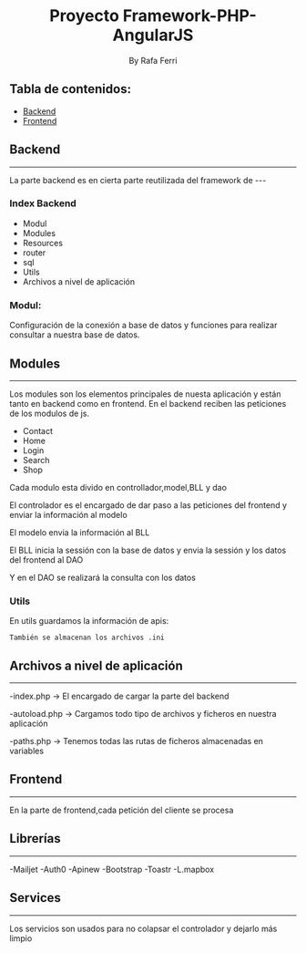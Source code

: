 <h1 align="center">Proyecto Framework-PHP-AngularJS</h1>
<p align="center">By Rafa Ferri </p>


## Tabla de contenidos:

- [Backend](#backend)
- [Frontend](#frontend)

## Backend
---
La parte backend es en cierta parte reutilizada del framework de ---

### Index Backend
- Modul
- Modules
- Resources
- router
- sql
- Utils
- Archivos a nivel de aplicación

### Modul:
Configuración de la conexión a base de datos y funciones para realizar consultar a nuestra base de datos.

## Modules
---
Los modules son los elementos principales de nuesta aplicación y están tanto en backend como en frontend.
En el backend reciben las peticiones de los modulos de js.

- Contact
- Home
- Login
- Search
- Shop

Cada modulo esta divido en controllador,model,BLL y dao

El controlador es el encargado de dar paso a las peticiones del frontend y enviar la información al modelo

El modelo envia la información al BLL

El BLL inicia la sessión con la base de datos y envia la sessión y los datos del frontend al DAO

Y en el DAO se realizará la consulta con los datos

### Utils
En utils guardamos la información de apis:

    También se almacenan los archivos .ini

## Archivos a nivel de aplicación
---
-index.php -> El encargado de cargar la parte del backend

-autoload.php -> Cargamos todo tipo de archivos y ficheros en nuestra aplicación

-paths.php -> Tenemos todas las rutas de ficheros almacenadas en variables

## Frontend 
---
En la parte de frontend,cada petición del cliente se procesa 

## Librerías
---
-Mailjet
-Auth0
-Apinew
-Bootstrap
-Toastr
-L.mapbox

## Services
---
Los servicios son usados para no colapsar el controlador y dejarlo más limpio

